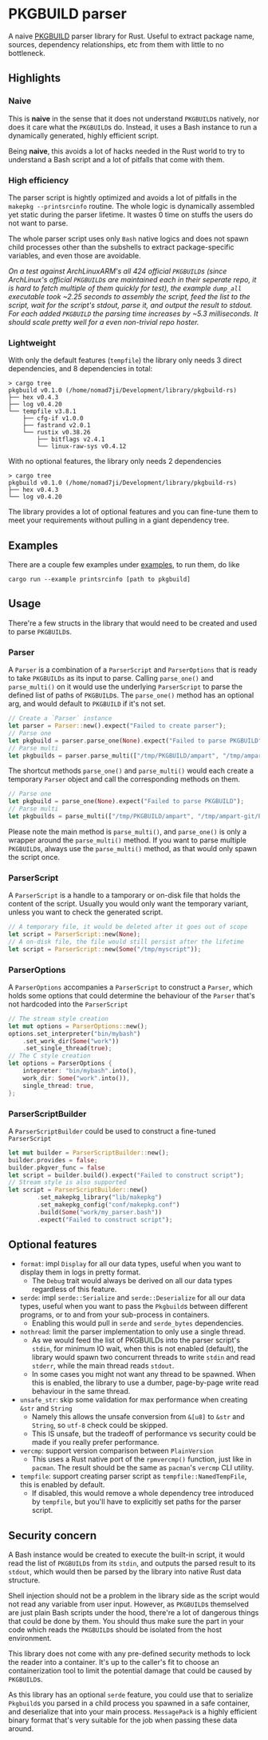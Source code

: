 # PKGBUILD parser

A naive [PKGBUILD](https://wiki.archlinux.org/title/PKGBUILD) parser library for Rust. Useful to extract package name, sources, dependency relationships, etc from them with little to no bottleneck. 

## Highlights

### Naive
This is **naive** in the sense that it does not understand `PKGBUILD`s natively, nor does it care what the `PKGBUILD`s do. Instead, it uses a Bash instance to run a dynamically generated, highly efficient script.

Being **naive**, this avoids a lot of hacks needed in the Rust world to try to understand a Bash script and a lot of pitfalls that come with them.

### High efficiency
The parser script is hightly optimized and avoids a lot of pitfalls in the `makepkg --printsrcinfo` routine. The whole logic is dynamically assembled yet static during the parser lifetime. It wastes 0 time on stuffs the users do not want to parse.

The whole parser script uses only `Bash` native logics and does not spawn child processes other than the subshells to extract package-specific variables, and even those are avoidable.

_On a test against ArchLinuxARM's all 424 official `PKGBUILD`s (since ArchLinux's official `PKGBUILD`s are maintained each in their seperate repo, it is hard to fetch multiple of them quickly for test), the example `dump_all` executable took ~2.25 seconds to assembly the script, feed the list to the script, wait for the script's stdout, parse it, and output the result to stdout. For each added `PKGBUILD` the parsing time increases by ~5.3 milliseconds. It should scale pretty well for a even non-trivial repo hoster._

### Lightweight
With only the default features (`tempfile`) the library only needs 3 direct dependencies, and 8 dependencies in total:
```
> cargo tree
pkgbuild v0.1.0 (/home/nomad7ji/Development/library/pkgbuild-rs)
├── hex v0.4.3
├── log v0.4.20
└── tempfile v3.8.1
    ├── cfg-if v1.0.0
    ├── fastrand v2.0.1
    └── rustix v0.38.26
        ├── bitflags v2.4.1
        └── linux-raw-sys v0.4.12
```
With no optional features, the library only needs 2 dependencies
```
> cargo tree
pkgbuild v0.1.0 (/home/nomad7ji/Development/library/pkgbuild-rs)
├── hex v0.4.3
└── log v0.4.20
```
The library provides a lot of optional features and you can fine-tune them to meet your requirements without pulling in a giant dependency tree.

## Examples
There are a couple few examples under [examples](examples), to run them, do like
```
cargo run --example printsrcinfo [path to pkgbuild]
```

## Usage
There're a few structs in the library that would need to be created and used to parse `PKGBUILD`s.

### Parser
A `Parser` is a combination of a `ParserScript` and `ParserOptions` that is ready to take `PKGBUILDs` as its input to parse. Calling `parse_one()` and `parse_multi()` on it would use the underlying `ParserScript` to parse the defined list of paths of `PKGBUILD`s. The `parse_one()` method has an optional arg, and would default to `PKGBUILD` if it's not set.
```Rust
// Create a `Parser` instance
let parser = Parser::new().expect("Failed to create parser");
// Parse one
let pkgbuild = parser.parse_one(None).expect("Failed to parse PKGBUILD");
// Parse multi
let pkgbuilds = parser.parse_multi(["/tmp/PKGBUILD/ampart", "/tmp/ampart-git/PKGBUILD", "/tmp/chromium/PKGBUILD"]).expect("Failed to parse multiple PKGBUILDs");
```

The shortcut methods `parse_one()` and `parse_multi()` would each create a temporary `Parser` object and call the corresponding methods on them.

```Rust
// Parse one
let pkgbuild = parse_one(None).expect("Failed to parse PKGBUILD");
// Parse multi
let pkgbuilds = parse_multi(["/tmp/PKGBUILD/ampart", "/tmp/ampart-git/PKGBUILD", "/tmp/chromium/PKGBUILD"]).expect("Failed to parse multiple PKGBUILDs");
```

Please note the main method is `parse_multi()`, and `parse_one()` is only a wrapper around the `parse_multi()` method. If you want to parse multiple `PKGBUILD`s, always use the `parse_multi()` method, as that would only spawn the script once.

### ParserScript

A `ParserScript` is a handle to a tamporary or on-disk file that holds the content of the script. Usually you would only want the temporary variant, unless you want to check the generated script.
```Rust
// A temporary file, it would be deleted after it goes out of scope
let script = ParserScript::new(None);
// A on-disk file, the file would still persist after the lifetime
let script = ParserScript::new(Some("/tmp/myscript"));
```

### ParserOptions

A `ParserOptions` accompanies a `ParserScript` to construct a `Parser`, which holds some options that could determine the behaviour of the `Parser` that's not hardcoded into the `ParserScript`
```Rust
// The stream style creation
let mut options = ParserOptions::new();
options.set_interpreter("bin/mybash")
    .set_work_dir(Some("work"))
    .set_single_thread(true);
// The C style creation
let options = ParserOptions {
    intepreter: "bin/mybash".into(),
    work_dir: Some("work".into()),
    single_thread: true,
};
```

### ParserScriptBuilder
A `ParserScriptBuilder` could be used to construct a fine-tuned `ParserScript`
```Rust
let mut builder = ParserScriptBuilder::new();
builder.provides = false;
builder.pkgver_func = false
let script = builder.build().expect("Failed to construct script");
// Stream style is also supported
let script = ParserScriptBuilder::new()
        .set_makepkg_library("lib/makepkg")
        .set_makepkg_config("conf/makepkg.conf")
        .build(Some("work/my_parser.bash"))
        .expect("Failed to construct script");
```

## Optional features
- `format`: impl `Display` for all our data types, useful when you want to display them in logs in pretty format. 
  - The `Debug` trait would always be derived on all our data types regardless of this feature.
- `serde`: impl `serde::Serialize` and `serde::Deserialize` for all our data types, useful when you want to pass the `Pkgbuild`s between different programs, or to and from your sub-process in containers.
  - Enabling this would pull in `serde` and `serde_bytes` dependencies.
- `nothread`: limit the parser implementation to only use a single thread. 
  - As we would feed the list of PKGBUILDs into the parser script's `stdin`, for minimum IO wait, when this is not enabled (default), the library would spawn two concurrent threads to write `stdin` and read `stderr`, while the main thread reads `stdout`.
  - In some cases you might not want any thread to be spawned. When this is enabled, the library to use a dumber, page-by-page write read behaviour in the same thread.
- `unsafe_str`: skip some validation for max performance when creating `&str` and `String`
  - Namely this allows the unsafe conversion from `&[u8]` to `&str` and `String`, so `utf-8` check could be skipped.
  - This IS unsafe, but the tradeoff of performance vs security could be made if you really prefer performance.
- `vercmp`: support version comparison between `PlainVersion`
  - This uses a Rust native port of the `rpmvercmp()` function, just like in `pacman`. The result should be the same as `pacman`'s `vercmp` CLI utility.
- `tempfile`: support creating parser script as `tempfile::NamedTempFile`, this is enabled by default.
  - If disabled, this would remove a whole dependency tree introduced by `tempfile`, but you'll have to explicitly set paths for the parser script.


## Security concern
A Bash instance would be created to execute the built-in script, it would read the list of `PKGBUILD`s from its `stdin`, and outputs the parsed result to its `stdout`, which would then be parsed by the library into native Rust data structure.

Shell injection should not be a problem in the library side as the script would not read any variable from user input. However, as `PKGBUILD`s themselved are just plain Bash scripts under the hood, there're a lot of dangerous things that could be done by them. You should thus make sure the part in your code which reads the `PKGBUILD`s should be isolated from the host environment. 

This library does not come with any pre-defined security methods to lock the reader into a container. It's up to the caller's fit to choose an containerization tool to limit the potential damage that could be caused by `PKGBUILD`s.

As this library has an optional `serde` feature, you could use that to serialize `Pkgbuild`s you parsed in a child process you spawned in a safe container, and deserialize that into your main process. `MessagePack` is a highly efficient binary format that's very suitable for the job when passing these data around.